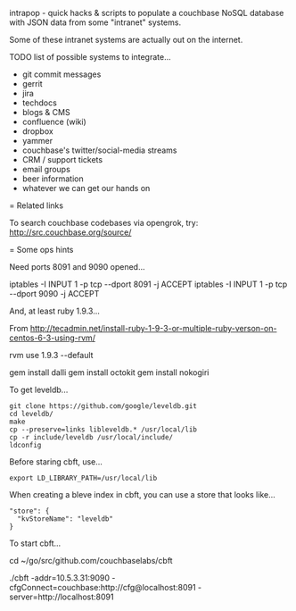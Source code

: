 intrapop - quick hacks & scripts to populate a couchbase NoSQL
database with JSON data from some "intranet" systems.

Some of these intranet systems are actually out on the internet.

TODO list of possible systems to integrate...

* git commit messages
* gerrit
* jira
* techdocs
* blogs & CMS
* confluence (wiki)
* dropbox
* yammer
* couchbase's twitter/social-media streams
* CRM / support tickets
* email groups
* beer information
* whatever we can get our hands on

= Related links

To search couchbase codebases via opengrok, try: http://src.couchbase.org/source/

= Some ops hints

Need ports 8091 and 9090 opened...

  iptables -I INPUT 1 -p tcp --dport 8091 -j ACCEPT
  iptables -I INPUT 1 -p tcp --dport 9090 -j ACCEPT

And, at least ruby 1.9.3...

  From http://tecadmin.net/install-ruby-1-9-3-or-multiple-ruby-verson-on-centos-6-3-using-rvm/

  rvm use 1.9.3 --default

  gem install dalli
  gem install octokit
  gem install nokogiri

To get leveldb...

    git clone https://github.com/google/leveldb.git
    cd leveldb/
    make
    cp --preserve=links libleveldb.* /usr/local/lib
    cp -r include/leveldb /usr/local/include/
    ldconfig

Before staring cbft, use...

    export LD_LIBRARY_PATH=/usr/local/lib

When creating a bleve index in cbft, you can use a store that looks like...

    "store": {
      "kvStoreName": "leveldb"
    }

To start cbft...

  cd ~/go/src/github.com/couchbaselabs/cbft

  ./cbft -addr=10.5.3.31:9090 -cfgConnect=couchbase:http://cfg@localhost:8091 -server=http://localhost:8091
